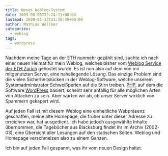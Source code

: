 ```yaml
---
title: Neues Weblog-System
date: 2009-08-05T22:24:11+00:00
lastmod: 2020-01-13T21:38:49+00:00
author: Mathias Wellner
categories:
  - weblog
tags:
  - wordpress
---
```

Nachdem meine Tage an der ETH nunmehr gezählt sind, suchte ich nach einer neuen Heimat für mein Weblog, welches bisher vom [Weblog Service der ETH Zürich](http://blogs.ethz.ch) gehostet wurde. Es ist nun also auf dem von mir mitgenutzten Server, eine naheliegende Lösung. Das einzige Problem sind die vielen Sicherheitslücken in der Weblog-Software, welche unserem Systemadministrator Schweißperlen auf die Stirn treiben. [PHP](http://www.php.net), auf dem die Software [WordPress](http://wordpress.org) basiert, scheint sehr anfällig für alle möglichen Arten von Attacken zu sein. Aber warten wir ab, ob unser Server wirklich von Spammern gekapert wird.
<!--more-->

Auf jeden Fall ist mit diesem Weblog eine einheitliche Webpräsenz geschaffen, meine alte Homepage, die früher unter dieser Adresse zu erreichen war, hat ausgedient. Ich habe jedoch ausgewählte Inhalte übernommen, die Tagebücher aus Blacksburg findet ihr im Archiv (2002-03), eine Übersicht aller Lesungen auf den statischen Seiten. Weblog und Homepage verschmelzen also zu einem Ganzen.

Ich bin auf jeden Fall gespannt, was ihr vom neuen Design haltet.